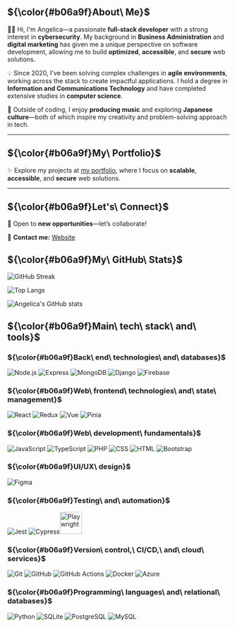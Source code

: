## ${\color{#b06a9f}About\ Me}$

:woman_technologist: Hi, I'm Angelica—a passionate **full-stack developer** with a strong interest in **cybersecurity**. My background in **Business Administration** and **digital marketing** has given me a unique perspective on software development, allowing me to build **optimized**, **accessible**, and **secure** web solutions.

💡 Since 2020, I've been solving complex challenges in **agile environments**, working across the stack to create impactful applications. I hold a degree in **Information and Communications Technology** and have completed extensive studies in **computer science**.

🎵 Outside of coding, I enjoy **producing music** and exploring **Japanese culture**—both of which inspire my creativity and problem-solving approach in tech.

---

## ${\color{#b06a9f}My\ Portfolio}$

✨ Explore my projects at [my portfolio](https://yumeangelica.github.io/), where I focus on **scalable**, **accessible**, and **secure** web solutions.

---

## ${\color{#b06a9f}Let's\ Connect}$

🤝 Open to **new opportunities**—let’s collaborate!

📩 **Contact me:** [Website](https://yumeangelica.github.io/)



## ${\color{#b06a9f}My\ GitHub\ Stats}$

![GitHub Streak](https://streak-stats.demolab.com/?user=yumeangelica&theme=light&hide_border=true&ring=b06a9f&fire=b06a9f&currStreakNum=b06a9f&sideNums=b06a9f&currStreakLabel=b06a9f&sideLabels=b06a9f&dates=b06a9f)

![Top Langs](https://github-readme-stats.vercel.app/api/top-langs/?username=yumeangelica&layout=compact&text_color=black&title_color=b06a9f&bg_color=f0dfec&theme=light)

![Angelica's GitHub stats](https://github-readme-stats.vercel.app/api?username=yumeangelica&show_icons=true&count_private=true&include_all_commits=true&theme=light&title_color=b06a9f&icon_color=b06a9f&text_color=black&bg_color=f0dfec)


## ${\color{#b06a9f}Main\ tech\ stack\ and\ tools}$

### ${\color{#b06a9f}Back\ end\ technologies\ and\ databases}$

![Node.js](https://skillicons.dev/icons?i=nodejs&theme=light "Node.js") ![Express](https://skillicons.dev/icons?i=express&theme=light "Express.js") ![MongoDB](https://skillicons.dev/icons?i=mongo&theme=light "MongoDB") ![Django](https://skillicons.dev/icons?i=django&theme=light "Django") ![Firebase](https://skillicons.dev/icons?i=firebase&theme=light "Firebase")

### ${\color{#b06a9f}Web\ frontend\ technologies\ and\ state\ management}$

![React](https://skillicons.dev/icons?i=react&theme=light "React") ![Redux](https://skillicons.dev/icons?i=redux&theme=light "Redux") ![Vue](https://skillicons.dev/icons?i=vue&theme=light "Vue.js") ![Pinia](https://skillicons.dev/icons?i=pinia&theme=light "Pinia")

### ${\color{#b06a9f}Web\ development\ fundamentals}$

![JavaScript](https://skillicons.dev/icons?i=js&theme=light "JavaScript") ![TypeScript](https://skillicons.dev/icons?i=ts&theme=light "TypeScript") ![PHP](https://skillicons.dev/icons?i=php&theme=light "PHP") ![CSS](https://skillicons.dev/icons?i=css&theme=light "CSS") ![HTML](https://skillicons.dev/icons?i=html&theme=light "HTML") ![Bootstrap](https://skillicons.dev/icons?i=bootstrap&theme=light "Bootstrap")

### ${\color{#b06a9f}UI/UX\ design}$

![Figma](https://skillicons.dev/icons?i=figma&theme=light "Figma")

### ${\color{#b06a9f}Testing\ and\ automation}$

![Jest](https://skillicons.dev/icons?i=jest&theme=light "Jest") ![Cypress](https://skillicons.dev/icons?i=cypress&theme=light "Cypress")<img src="https://cdn.jsdelivr.net/gh/devicons/devicon/icons/playwright/playwright-original.svg" title="Playwright" alt="Playwright" width="50" height="50"/>

### ${\color{#b06a9f}Version\ control,\ CI/CD,\ and\ cloud\ services}$

![Git](https://skillicons.dev/icons?i=git&theme=light "Git") ![GitHub](https://skillicons.dev/icons?i=github&theme=light "GitHub") ![GitHub Actions](https://skillicons.dev/icons?i=githubactions&theme=light "GitHub Actions") ![Docker](https://skillicons.dev/icons?i=docker&theme=light "Docker") ![Azure](https://skillicons.dev/icons?i=azure&theme=light "Microsoft Azure")

### ${\color{#b06a9f}Programming\ languages\ and\ relational\ databases}$

![Python](https://skillicons.dev/icons?i=python&theme=light "Python") ![SQLite](https://skillicons.dev/icons?i=sqlite&theme=light "SQLite") ![PostgreSQL](https://skillicons.dev/icons?i=postgres&theme=light "PostgreSQL") ![MySQL](https://skillicons.dev/icons?i=mysql&theme=light "MySQL")
